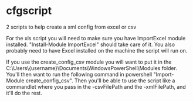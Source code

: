 # cfgscript
2 scripts to help create a xml config from excel or csv

For the xls script you will need to make sure you have ImportExcel module installed. "Install-Module ImportExcel" should take care of it. You also probably need to have Excel installed on the machine the script will run on. 


If you use the create_config_csv module you will want to put it in the C:\Users\\{username}\Documents\WindowsPowerShell\Modules folder. You'll then want to run the following command in powershell "Import-Module create_config_csv". Then you'll be able to use the script like a commandlet where you pass in the -csvFilePath and the -xmlFilePath, and it'll do the rest.
